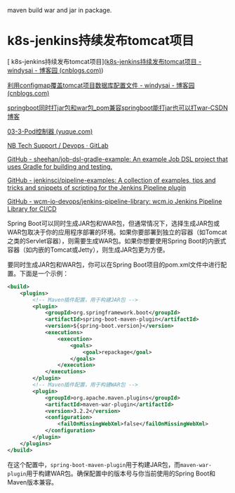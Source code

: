 maven build war and jar in package.

# k8s-jenkins持续发布tomcat项目

[ k8s-jenkins持续发布tomcat项目]([k8s-jenkins持续发布tomcat项目 - windysai - 博客园 (cnblogs.com)](https://www.cnblogs.com/windysai/p/14327932.html))

[利用configmap覆盖tomcat项目数据库配置文件 - windysai - 博客园 (cnblogs.com)](https://www.cnblogs.com/windysai/p/14305441.html)

[springboot同时打jar包和war包_pom兼容springboot能打jar也可以打war-CSDN博客](https://blog.csdn.net/ThinkPet/article/details/106180111)

[03-3-Pod控制器 (yuque.com)](https://www.yuque.com/duduniao/k8s/hlzt2y)

[NB Tech Support / Devops · GitLab](https://gitlab.com/nb-tech-support/devops)

[GitHub - sheehan/job-dsl-gradle-example: An example Job DSL project that uses Gradle for building and testing.](https://github.com/sheehan/job-dsl-gradle-example)

[GitHub - jenkinsci/pipeline-examples: A collection of examples, tips and tricks and snippets of scripting for the Jenkins Pipeline plugin](https://github.com/jenkinsci/pipeline-examples)

[GitHub - wcm-io-devops/jenkins-pipeline-library: wcm.io Jenkins Pipeline Library for CI/CD](https://github.com/wcm-io-devops/jenkins-pipeline-library)

Spring Boot可以同时生成JAR包和WAR包，但通常情况下，选择生成JAR包或WAR包取决于你的应用程序部署的环境。如果你要部署到独立的容器（如Tomcat之类的Servlet容器），则需要生成WAR包。如果你想要使用Spring Boot的内嵌式容器（如内嵌的Tomcat或Jetty），则生成JAR包更为方便。

要同时生成JAR包和WAR包，你可以在Spring Boot项目的pom.xml文件中进行配置。下面是一个示例：

```xml
<build>
    <plugins>
        <!-- Maven插件配置，用于构建JAR包 -->
        <plugin>
            <groupId>org.springframework.boot</groupId>
            <artifactId>spring-boot-maven-plugin</artifactId>
            <version>${spring-boot.version}</version>
            <executions>
                <execution>
                    <goals>
                        <goal>repackage</goal>
                    </goals>
                </execution>
            </executions>
        </plugin>
        <!-- Maven插件配置，用于构建WAR包 -->
        <plugin>
            <groupId>org.apache.maven.plugins</groupId>
            <artifactId>maven-war-plugin</artifactId>
            <version>3.2.2</version>
            <configuration>
                <failOnMissingWebXml>false</failOnMissingWebXml>
            </configuration>
        </plugin>
    </plugins>
</build>
```

在这个配置中，`spring-boot-maven-plugin`用于构建JAR包，而`maven-war-plugin`用于构建WAR包。确保配置中的版本号与你当前使用的Spring Boot和Maven版本兼容。